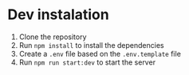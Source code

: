 # Dev instalation

1. Clone the repository
2. Run `npm install` to install the dependencies
3. Create a `.env` file based on the `.env.template` file
4. Run `npm run start:dev` to start the server